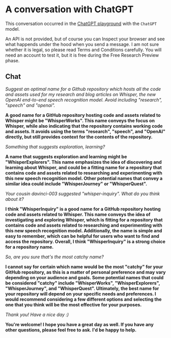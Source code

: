 # A conversation with ChatGPT

This conversation occurred in the [ChatGPT playground](https://chat.openai.com/chat) with the `ChatGPT` model.

An API is not provided, but of course you can Inspect your browser and see what happends under the hood when you send a message. I am not sure whether it is legal, so please read Terms and Conditions carefully. You will need an account to test it, but it is free during the Free Research Preview phase.

## Chat

*Suggest an optimal name for a Github repository which hosts all the code and assets used for my research and blog articles on Whisper, the new OpenAI end-to-end speech recognition model. Avoid including "research", "speech" and "openai".*

**A good name for a GitHub repository hosting code and assets related to Whisper might be "WhisperWorks". This name conveys the focus on Whisper, while also indicating that the repository contains working code and assets. It avoids using the terms "research", "speech", and "OpenAI" directly, but still provides context for the contents of the repository.**

*Something that suggests exploration, learning?*

**A name that suggests exploration and learning might be "WhisperExplorers". This name emphasizes the idea of discovering and learning about Whisper, and could be a fitting name for a repository that contains code and assets related to researching and experimenting with this new speech recognition model. Other potential names that convey a similar idea could include "WhisperJourney" or "WhisperQuest".**

*Your cousin davinci-003 suggested "whisper-inquiry". What do you think about it?*

**I think "WhisperInquiry" is a good name for a GitHub repository hosting code and assets related to Whisper. This name conveys the idea of investigating and exploring Whisper, which is fitting for a repository that contains code and assets related to researching and experimenting with this new speech recognition model. Additionally, the name is simple and easy to remember, which can be helpful for users who want to find and access the repository. Overall, I think "WhisperInquiry" is a strong choice for a repository name.**

*So, are you sure that's the most catchy name?*

**I cannot say for certain which name would be the most "catchy" for your GitHub repository, as this is a matter of personal preference and may vary depending on your audience and goals. Some potential names that could be considered "catchy" include "WhisperWorks", "WhisperExplorers", "WhisperJourney", and "WhisperQuest". Ultimately, the best name for your repository will depend on your specific needs and preferences. I would recommend considering a few different options and selecting the one that you think will be the most effective for your purposes.**

*Thank you! Have a nice day :)*

**You're welcome! I hope you have a great day as well. If you have any other questions, please feel free to ask. I'd be happy to help.**